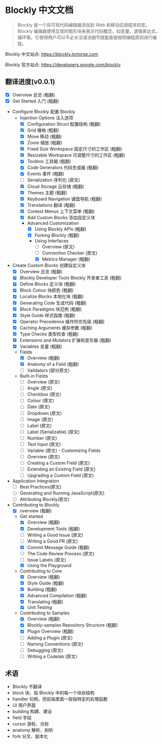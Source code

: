 # Blockly 中文文档

> Blockly 是一个将可视代码编辑器添加到 Web 和移动应用程序的库。 Blockly 编辑器使用互锁的图形块来表示代码概念，如变量，逻辑表达式，循环等。它使得用户可以不必关注语法细节就能直接按照编程原则进行编程。

Blockly 中文站点: <https://blockly.tortorse.com>

Blockly 官方站点: <https://developers.google.com/blockly>

## 翻译进度(v0.0.1)

- [x] Overview 总览 (粗翻)
- [x] Get Started 入门 (粗翻)
- Configure Blockly 配置 Blockly
  - Injection Options 注入选项
    - [x] Configuration Struct 配置结构 (粗翻)
    - [x] Grid 栅格 (粗翻)
    - [x] Move 移动 (粗翻)
    - [x] Zoom 缩放 (粗翻)
    - [x] Fixed Size Workspace 固定尺寸的工作区 (粗翻)
    - [x] Resizable Workspace 可调整尺寸的工作区 (粗翻)
    - [x] Toolbox 工具箱 (粗翻)
    - [x] Code Generators 代码生成器 (粗翻)
    - [x] Events 事件 (粗翻)
    - [ ] Serialization 序列化 (原文)
    - [x] Cloud Storage 云存储 (粗翻)
    - [x] Themes 主题 (粗翻)
    - [x] Keyboard Navigation 键盘导航 (粗翻)
    - [x] Translations 翻译 (粗翻)
    - [x] Context Menus 上下文菜单 (粗翻)
    - [x] Add Custom Blocks 添加自定义块
    - Advanced Customization
      - [x] Using Blockly APIs (粗翻)
      - [x] Forking Blockly (粗翻)
      - Using Interfaces
        - [ ] Overview (原文)
        - [ ] Connection Checker (原文)
        - [x] Metrics Manager (粗翻)
- Create Custom Blocks 创建自定义块
  - [x] Overview 总览 (粗翻)
  - [x] Blockly Developer Tools Blockly 开发者工具 (粗翻) 
  - [x] Define Blocks 定义块 (粗翻) 
  - [x] Block Colour 块颜色 (粗翻) 
  - [x] Localize Blocks 本地化块 (粗翻) 
  - [x] Generating Code 生成代码 (粗翻) 
  - [x] Block Paradigms 块范例 (粗翻) 
  - [x] Style Guide 样式指南 (粗翻) 
  - [x] Operator Precedence 操作符优先级 (粗翻) 
  - [x] Caching Arguments 缓存参数 (粗翻) 
  - [x] Type Checks 类型检查 (粗翻) 
  - [x] Extensions and Mutators 扩展和变形器 (粗翻) 
  - [x] Variables 变量 (粗翻)
  - Fields 
    - [x] Overview (粗翻) 
    - [x] Anatomy of a Field (粗翻) 
    - [ ] Validators (部分原文) 
  - Built-in Fields
    - [ ] Overview (原文)
    - [ ] Angle (原文)
    - [ ] Checkbox (原文)
    - [ ] Colour (原文)
    - [ ] Date (原文)
    - [ ] Dropdown (原文)
    - [ ] Image (原文)
    - [ ] Label (原文)
    - [ ] Label (Serializable) (原文)
    - [ ] Number (原文)
    - [ ] Text Input (原文)
    - [ ] Variable (原文) - Customizing Fields
    - [ ] Overview (原文)
    - [ ] Creating a Custom Field (原文)
    - [ ] Extending an Existing Field (原文)
    - [ ] Upgrading a Custom Field (原文)
- Application Integration
  - [ ] Best Practices(原文)
  - [ ] Generating and Running JavaScript(原文)
  - [ ] Attributing Blockly(原文)
- Contributing to Blockly
  - [x] overview (粗翻)
  - Get started
    - [x] Overview (粗翻)
    - [x] Development Tools (粗翻)
    - [ ] Writing a Good Issue (原文)
    - [ ] Writing a Good PR (原文)
    - [x] Commit Message Guide (粗翻)
    - [ ] The Code Review Process (原文)
    - [ ] Issue Labels (原文)
    - [x] Using the Playground
  - Contributing to Core
    - [x] Overview (粗翻)
    - [x] Style Guide (粗翻)
    - [x] Building (粗翻)
    - [x] Advanced Compilation (粗翻)
    - [x] Translating (粗翻)
    - [x] Unit Testing
  - Contributing to Samples
    - [x] Overview (粗翻)
    - [x] Blockly-samples Repository Structure (粗翻)
    - [x] Plugin Overview (粗翻)
    - [ ] Adding a Plugin (原文)
    - [ ] Naming Conventions (原文)
    - [ ] Debugging (原文)
    - [ ] Writing a Codelab (原文)

## 术语

- Blockly 不翻译
- block 块，指 Blockly 中的每一个块状结构
- handler 句柄，但前端里面一般指特定的处理函数
- UI 用户界面
- building 构建、建设
- field 字段
- cursor 游标、光标
- anatomy 解析、剖析
- fork 分叉、副本化
